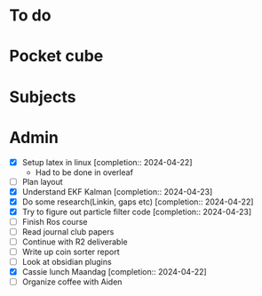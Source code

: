 # To do

# Pocket cube

# Subjects

# Admin
- [x] Setup latex in linux  [completion:: 2024-04-22]
	- Had to be done in overleaf
- [ ] Plan layout
- [x] Understand EKF Kalman  [completion:: 2024-04-23]
- [x] Do some research(Linkin, gaps etc)  [completion:: 2024-04-22]
- [x] Try to figure out particle filter code  [completion:: 2024-04-23]
- [ ] Finish Ros course
- [ ] Read journal club papers
- [ ] Continue with R2 deliverable
- [ ] Write up coin sorter report
- [ ] Look at obsidian plugins
- [x] Cassie lunch Maandag  [completion:: 2024-04-22]
- [ ] Organize coffee with Aiden